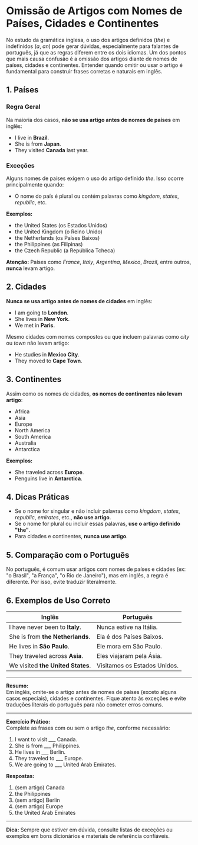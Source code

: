 # Omissão de Artigos com Nomes de Países, Cidades e Continentes

No estudo da gramática inglesa, o uso dos artigos definidos (*the*) e indefinidos (*a*, *an*) pode gerar dúvidas, especialmente para falantes de português, já que as regras diferem entre os dois idiomas. Um dos pontos que mais causa confusão é a omissão dos artigos diante de nomes de países, cidades e continentes. Entender quando omitir ou usar o artigo é fundamental para construir frases corretas e naturais em inglês.

## 1. Países

### Regra Geral

Na maioria dos casos, **não se usa artigo antes de nomes de países** em inglês:

- I live in **Brazil**.
- She is from **Japan**.
- They visited **Canada** last year.

### Exceções

Alguns nomes de países exigem o uso do artigo definido *the*. Isso ocorre principalmente quando:

- O nome do país é plural ou contém palavras como *kingdom*, *states*, *republic*, etc.

**Exemplos:**
- the United States (os Estados Unidos)
- the United Kingdom (o Reino Unido)
- the Netherlands (os Países Baixos)
- the Philippines (as Filipinas)
- the Czech Republic (a República Tcheca)

**Atenção:** Países como *France*, *Italy*, *Argentina*, *Mexico*, *Brazil*, entre outros, **nunca** levam artigo.

## 2. Cidades

**Nunca se usa artigo antes de nomes de cidades** em inglês:

- I am going to **London**.
- She lives in **New York**.
- We met in **Paris**.

Mesmo cidades com nomes compostos ou que incluem palavras como *city* ou *town* não levam artigo:

- He studies in **Mexico City**.
- They moved to **Cape Town**.

## 3. Continentes

Assim como os nomes de cidades, **os nomes de continentes não levam artigo**:

- Africa
- Asia
- Europe
- North America
- South America
- Australia
- Antarctica

**Exemplos:**
- She traveled across **Europe**.
- Penguins live in **Antarctica**.

## 4. Dicas Práticas

- Se o nome for singular e não incluir palavras como *kingdom*, *states*, *republic*, *emirates*, etc., **não use artigo**.
- Se o nome for plural ou incluir essas palavras, **use o artigo definido "the"**.
- Para cidades e continentes, **nunca use artigo**.

## 5. Comparação com o Português

No português, é comum usar artigos com nomes de países e cidades (ex: "o Brasil", "a França", "o Rio de Janeiro"), mas em inglês, a regra é diferente. Por isso, evite traduzir literalmente.

## 6. Exemplos de Uso Correto

| Inglês                        | Português                |
|-------------------------------|--------------------------|
| I have never been to **Italy**.      | Nunca estive na Itália.   |
| She is from **the Netherlands**.     | Ela é dos Países Baixos.  |
| He lives in **São Paulo**.           | Ele mora em São Paulo.    |
| They traveled across **Asia**.       | Eles viajaram pela Ásia.  |
| We visited **the United States**.    | Visitamos os Estados Unidos.|

---

**Resumo:**  
Em inglês, omite-se o artigo antes de nomes de países (exceto alguns casos especiais), cidades e continentes. Fique atento às exceções e evite traduções literais do português para não cometer erros comuns.

---

**Exercício Prático:**  
Complete as frases com ou sem o artigo *the*, conforme necessário:

1. I want to visit ___ Canada.
2. She is from ___ Philippines.
3. He lives in ___ Berlin.
4. They traveled to ___ Europe.
5. We are going to ___ United Arab Emirates.

**Respostas:**
1. (sem artigo) Canada
2. the Philippines
3. (sem artigo) Berlin
4. (sem artigo) Europe
5. the United Arab Emirates

---

**Dica:** Sempre que estiver em dúvida, consulte listas de exceções ou exemplos em bons dicionários e materiais de referência confiáveis.